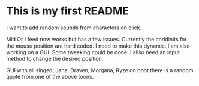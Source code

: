 This is my first README
=======================

I want to add random sounds from characters on click.


Mid Or I feed now works but has a few issues.
Currently the coridinits for the mouse position are hard coded.
I need to make this dynamic.
I am also working on a GUI. Some tweeking could be done.
I allso need an input method to change the desired position.


GUI with all singed, Jana, Draven, Morgana, Ryze
on boot there is a random quote from one of the above toons.
